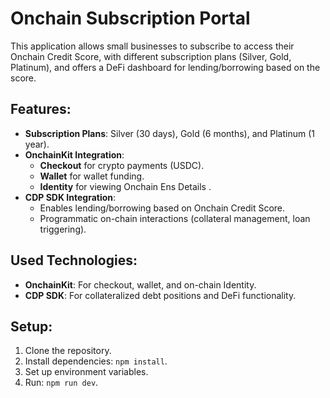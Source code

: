 # Onchain Subscription Portal

This application allows small businesses to subscribe to access their Onchain Credit Score, with different subscription plans (Silver, Gold, Platinum), and offers a DeFi dashboard for lending/borrowing based on the score.

## Features:
- **Subscription Plans**: Silver (30 days), Gold (6 months), and Platinum (1 year).
- **OnchainKit Integration**: 
  - **Checkout** for crypto payments (USDC).
  - **Wallet** for wallet funding.
  - **Identity** for viewing Onchain Ens Details .
- **CDP SDK Integration**: 
  - Enables lending/borrowing based on Onchain Credit Score.
  - Programmatic on-chain interactions (collateral management, loan triggering).
  
## Used Technologies:
- **OnchainKit**: For checkout, wallet, and on-chain Identity.
- **CDP SDK**: For collateralized debt positions and DeFi functionality.

## Setup:
1. Clone the repository.
2. Install dependencies: `npm install`.
3. Set up environment variables.
4. Run: `npm run dev`.

